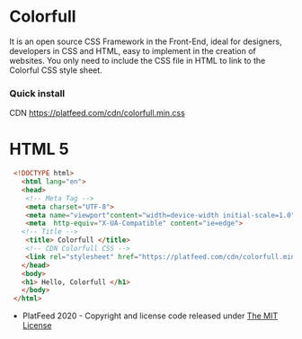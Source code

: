 # Colorfull
It is an open source CSS Framework in the Front-End, ideal for designers, developers in CSS and HTML, easy to implement in the creation of websites.
You only need to include the CSS file in HTML to link to the Colorful CSS style sheet.
###  Quick install 
CDN https://platfeed.com/cdn/colorfull.min.css
# HTML 5
```html
 <!DOCTYPE html>
   <html lang="en">
   <head>
    <!-- Meta Tag -->
    <meta charset="UTF-8">
    <meta name="viewport"content="width=device-width initial-scale=1.0">
    <meta  http-equiv="X-UA-Compatible" content="ie=edge">
   <!-- Title -->
    <title> Colorfull </title>
    <!-- CDN Colorfull CSS -->
    <link rel="stylesheet" href="https://platfeed.com/cdn/colorfull.min.css">
   </head>
   <body>
   <h1> Hello, Colorfull </h1>
   </body>
 </html>
```

* PlatFeed 2020 - Copyright and license code released under [The MIT License](https://github.com/PlatFeed/colourful-css/blob/master/LICENSE/) 
